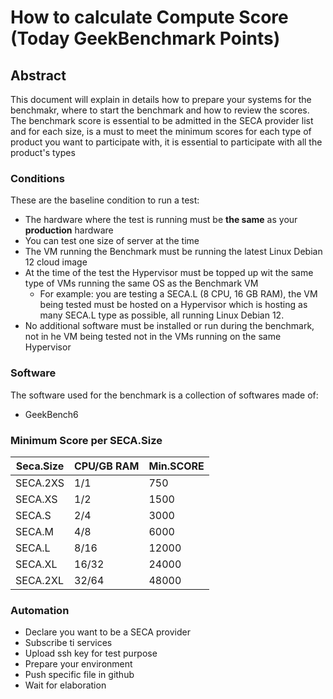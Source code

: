 # How to calculate Compute Score (Today GeekBenchmark Points)

## Abstract

This document will explain in details how to prepare your systems for the benchmakr, where to start the benchmark and how to review the scores.
The benchmark score is essential to be admitted in the SECA provider list and for each size, is a must to meet the minimum scores for each type of product you want to participate with, it is essential to participate with all the product's types

### Conditions

These are the baseline condition to run a test:

* The hardware where the test is running must be **the same** as your **production** hardware
* You can test one size of server at the time
* The VM running the Benchmark must be running the latest Linux Debian 12 cloud image
* At the time of the test the Hypervisor must be topped up wit the same type of VMs running the same OS as the Benchmark VM
  * For example: you are testing a SECA.L (8 CPU, 16 GB RAM), the VM being tested must be hosted on a Hypervisor which is hosting as many SECA.L type as possible,   all running Linux Debian 12.
* No additional software must be installed or run during the benchmark, not in he VM being tested not in the VMs running on the same Hypervisor

### Software

The software used for the benchmark is a collection of softwares made of:

* GeekBench6

### Minimum Score per SECA.Size

| Seca.Size | CPU/GB RAM | Min.SCORE |
| --------- | ---------- | --------- |
| SECA.2XS  | 1/1        | 750       |
| SECA.XS   | 1/2        | 1500      |
| SECA.S    | 2/4        | 3000      |
| SECA.M    | 4/8        | 6000      |
| SECA.L    | 8/16       | 12000     |
| SECA.XL   | 16/32      | 24000     |
| SECA.2XL  | 32/64      | 48000     |

### Automation

* Declare you want to be a SECA provider
* Subscribe ti services
* Upload ssh key for test purpose
* Prepare your environment
* Push specific file in github
* Wait for elaboration
